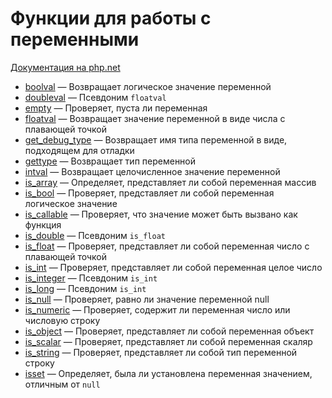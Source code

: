 # Функции для работы с переменными

[Документация на php.net](https://www.php.net/manual/ru/ref.var.php)

-   [boolval](./func/boolval.md) &mdash; Возвращает логическое значение переменной
-   [doubleval](./func/doubleval.md) &mdash; Псевдоним `floatval`
-   [empty](./func/empty.md) &mdash; Проверяет, пуста ли переменная
-   [floatval](./func/floatval.md) &mdash; Возвращает значение переменной в виде числа с плавающей
    точкой
-   [get_debug_type](./func/get_debug_type.md) &mdash; Возвращает имя типа переменной в виде,
    подходящем для отладки
-   [gettype](./func/gettype.md) &mdash; Возвращает тип переменной
-   [intval](./func/intval.md) &mdash; Возвращает целочисленное значение переменной
-   [is_array](./func/is_array.md) &mdash; Определяет, представляет ли собой переменная массив
-   [is_bool](./func/is_bool.md) &mdash; Проверяет, представляет ли собой переменная логическое
    значение
-   [is_callable](./func/is_callable.md) &mdash; Проверяет, что значение может быть вызвано как
    функция
-   [is_double](./func/is_double.md) &mdash; Псевдоним `is_float`
-   [is_float](./func/is_float.md) &mdash; Проверяет, представляет ли собой переменная число с
    плавающей точкой
-   [is_int](./func/is_int.md) &mdash; Проверяет, представляет ли собой переменная целое число
-   [is_integer](./func/is_integer.md) &mdash; Псевдоним `is_int`
-   [is_long](./func/is_long.md) &mdash; Псевдоним `is_int`
-   [is_null](./func/is_null.md) &mdash; Проверяет, равно ли значение переменной null
-   [is_numeric](./func/is_numeric.md) &mdash; Проверяет, содержит ли переменная число или числовую
    строку
-   [is_object](./func/is_object.md) &mdash; Проверяет, представляет ли собой переменная объект
-   [is_scalar](./func/is_scalar.md) &mdash; Проверяет, представляет ли собой переменная скаляр
-   [is_string](./func/is_string.md) &mdash; Проверяет, представляет ли собой тип переменной строку
-   [isset](./func/isset.md) &mdash; Определяет, была ли установлена переменная значением, отличным
    от `null`
